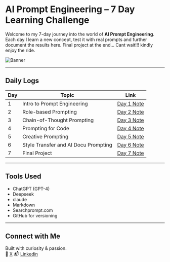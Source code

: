 #  AI Prompt Engineering – 7 Day Learning Challenge

Welcome to my 7-day journey into the world of **AI Prompt Engineering**. Each day I learn a new concept, test it with real prompts and further document the results here. Final project at the end... Cant wait!!! kindly enjoy the ride. 

![Banner]()

---

##  Daily Logs

| Day | Topic | Link |
|-----|-------|------|
| 1 | Intro to Prompt Engineering | [Day 1 Note](day1_intro.md) |
| 2 | Role-based Prompting | [Day 2 Note](day2_role_prompts.md) |
| 3 | Chain-of-Thought Prompting | [Day 3 Note](day3_chain_of_thought.md) |
| 4 | Prompting for Code | [Day 4 Note](day4_persona_prompting.md) |
| 5 | Creative Prompting | [Day 5 Note](day5_creative_prompting.md) |
| 6 | Style Transfer and AI Docu Prompting | [Day 6 Note](day6_style_docs.md) |
| 7 | Final Project | [Day 7 Note](final_project_prompt.md) |

---

##  Tools Used
- ChatGPT (GPT-4)
- Deepseek
- claude
- Markdown
- Searchprompt.com
- GitHub for versioning

---

##  Connect with Me
Built with curiosity & passion.  
🔗 [X](https://x.com/sortsec)
📬 [Linkedin](https://www.linkedin.com/in/ganiyusortput)
